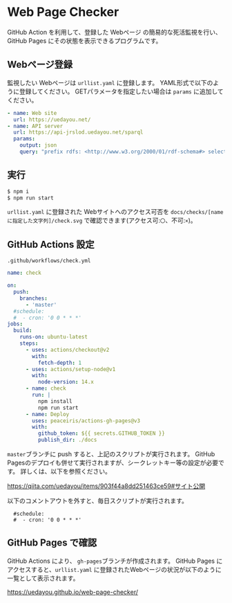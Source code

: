 # Web Page Checker

GitHub Action を利用して、登録した Webページ の簡易的な死活監視を行い、GitHub Pages にその状態を表示できるプログラムです。

## Webページ登録

監視したい Webページは `urllist.yaml` に登録します。
YAML形式で以下のように登録してください。
GETパラメータを指定したい場合は `params` に追加してください。

```yaml
- name: Web site
  url: https://uedayou.net/
- name: API server
  url: https://api-jrslod.uedayou.net/sparql
  params: 
    output: json
    query: "prefix rdfs: <http://www.w3.org/2000/01/rdf-schema#> select * where{ ?s rdfs:label ?label. } limit 10"
```

## 実行

```bash
$ npm i
$ npm run start
```

`urllist.yaml` に登録された Webサイトへのアクセス可否を `docs/checks/[name に指定した文字列]/check.svg` で確認できます(アクセス可:`〇`、不可:`×`)。

## GitHub Actions 設定

`.github/workflows/check.yml`
```yaml
name: check

on:
  push:
    branches:
      - 'master'
  #schedule:
  #  - cron: '0 0 * * *'
jobs:
  build:
    runs-on: ubuntu-latest
    steps:
      - uses: actions/checkout@v2
        with:
          fetch-depth: 1
      - uses: actions/setup-node@v1
        with:
          node-version: 14.x
      - name: check
        run: |
          npm install
          npm run start
      - name: Deploy
        uses: peaceiris/actions-gh-pages@v3
        with:
          github_token: ${{ secrets.GITHUB_TOKEN }}
          publish_dir: ./docs
```

`master`ブランチに push すると、上記のスクリプトが実行されます。
GitHub Pagesのデプロイも併せて実行されますが、シークレットキー等の設定が必要です。
詳しくは、以下を参照ください。

<https://qiita.com/uedayou/items/903f44a8dd251463ce59#サイト公開>

以下のコメントアウトを外すと、毎日スクリプトが実行されます。

```
  #schedule:
  #  - cron: '0 0 * * *'
```

## GitHub Pages で確認

GitHub Actions により、 `gh-pages`ブランチが作成されます。
GitHub Pages にアクセスすると、`urllist.yaml` に登録されたWebページの状況が以下のように一覧として表示されます。

<https://uedayou.github.io/web-page-checker/>
